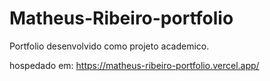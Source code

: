 # Matheus-Ribeiro-portfolio
Portfolio desenvolvido como projeto academico.

hospedado em: https://matheus-ribeiro-portfolio.vercel.app/
